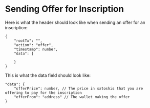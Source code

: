 # Sending Offer for Inscription

Here is what the header should look like when sending an offer for an inscription:

```
{
    "rootTx": "",
    "action": "offer",
    "timestamp": number,
    "data": {

    }
}
```

This is what the data field should look like:

```
"data": {
    "offerPrice": number, // The price in satoshis that you are offering to pay for the inscription
    "offerFrom": "address" // The wallet making the offer
}
```